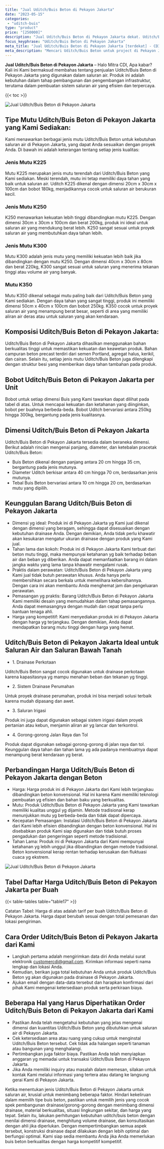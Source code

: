 ```yaml
---
title: "Jual Uditch/Buis Beton di Pekayon Jakarta"
date: "2023-05-15"
categories:
 - "uditch-buis"
type: "product"
price: "[250000]"
description: "Jual Uditch/Buis Beton di Pekayon Jakarta dekat. Uditch/Buis Beton ini sering dipakai dalam project konstruksi sebagai sistem pembuangan air yang praktis dan berkualitas tinggi. Hubungi kami untuk mendapatkan informasi lebih lanjut."
focus_keyphrase: "Uditch/Buis Beton di Pekayon Jakarta"
meta_title: "Jual Uditch/Buis Beton di Pekayon Jakarta [terdekat] - CDI"
meta_description: "Mencari Uditch/Buis Beton untuk project di Pekayon Jakarta? Kami memiliki Uditch/Buis Beton berkualitas untuk infrastruktur drainase. Segera dapatkan penawaran terbaik sekarang."
---
```


**Jual Uditch/Buis Beton di Pekayon Jakarta** – Halo Mitra CDI, Apa kabar? Kali ini Kami bermaksud membahas tentang penjualan Uditch/Buis Beton di Pekayon Jakarta yang digunakan dalam saluran air. Produk ini adalah kebutuhan dalam tahap pembangunan dan pengembangan infrastruktur, terutama dalam pembuatan sistem saluran air yang efisien dan terpercaya.

{{< toc >}}

![Jual Uditch/Buis Beton di Pekayon Jakarta](/images/uditch-buis/uditch-beton-19.jpg)

## Tipe Mutu Uditch/Buis Beton di Pekayon Jakarta yang Kami Sediakan:

Kami menawarkan berbagai jenis mutu Uditch/Buis Beton untuk kebutuhan saluran air di Pekayon Jakarta, yang dapat Anda sesuaikan dengan proyek Anda. Di bawah ini adalah keterangan tentang setiap jenis kualitas:

### Jenis Mutu K225

Mutu K225 merupakan jenis mutu terendah dari Uditch/Buis Beton yang Kami sediakan. Meski terendah, mutu ini tetap memiliki daya tahan yang baik untuk saluran air. Uditch K225 dikenal dengan dimensi 20cm x 30cm x 100cm dan bobot 180kg, menjadikannya cocok untuk saluran air berukuran kecil.

### Jenis Mutu K250

K250 menawarkan kekuatan lebih tinggi dibandingkan mutu K225. Dengan dimensi 30cm x 30cm x 100cm dan berat 200kg, produk ini ideal untuk saluran air yang mendukung berat lebih. K250 sangat sesuai untuk proyek saluran air yang membutuhkan daya tahan lebih.

### Jenis Mutu K300

Mutu K300 adalah jenis mutu yang memiliki kekuatan lebih baik jika dibandingkan dengan mutu K250. Dengan dimensi 40cm x 30cm x 80cm dan berat 220kg, K300 sangat sesuai untuk saluran yang menerima tekanan tinggi atau volume air yang banyak.

### Mutu K350

Mutu K350 dikenal sebagai mutu paling baik dari Uditch/Buis Beton yang Kami sediakan. Dengan daya tahan yang sangat tinggi, produk ini memiliki dimensi 50cm x 40cm x 100cm dan bobot 250kg. K350 cocok untuk proyek saluran air yang menampung berat besar, seperti di area yang memiliki aliran air deras atau untuk saluran yang akan kendaraan.

## Komposisi Uditch/Buis Beton di Pekayon Jakarta:

Uditch/Buis Beton di Pekayon Jakarta dihasilkan menggunakan bahan berkualitas tinggi untuk memastikan kekuatan dan keawetan produk. Bahan campuran beton precast terdiri dari semen Portland, agregat halus, kerikil, dan cairan. Selain itu, setiap jenis mutu Uditch/Buis Beton juga dilengkapi dengan struktur besi yang memberikan daya tahan tambahan pada produk.

## Bobot Uditch/Buis Beton di Pekayon Jakarta per Unit

Bobot untuk setiap dimensi Buis yang Kami tawarkan dapat dilihat pada tabel di atas. Untuk mencapai kekuatan dan ketahanan yang diinginkan, bobot per buahnya berbeda-beda. Bobot Uditch bervariasi antara 250kg hingga 300kg, bergantung pada jenis kualitasnya.

## Dimensi Uditch/Buis Beton di Pekayon Jakarta

Uditch/Buis Beton di Pekayon Jakarta tersedia dalam beraneka dimensi. Berikut adalah rincian mengenai panjang, diameter, dan ketebalan pracetak Uditch/Buis Beton:

*   Buis Beton dikenal dengan panjang antara 20 cm hingga 35 cm, bergantung pada jenis mutunya.
*   Diameter Uditch berkisar antara 40 cm hingga 70 cm, berdasarkan jenis mutunya.
*   Tebal Buis Beton bervariasi antara 10 cm hingga 20 cm, berdasarkan mutu yang dipilih.

## Keunggulan Barang Uditch/Buis Beton di Pekayon Jakarta

*   Dimensi yg ideal: Produk ini di Pekayon Jakarta yg Kami jual dikenal dengan dimensi yang beragam, sehingga dapat disesuaikan dengan kebutuhan drainase Anda. Dengan demikian, Anda tidak perlu khawatir akan kesukaran mengatur ukuran drainase dengan produk yang Kami jual.
*   Tahan lama dan kokoh: Produk ini di Pekayon Jakarta Kami terbuat dari beton mutu tinggi, maka mempunyai ketahanan yg baik terhadap beban air dan beban yg diberikan. Anda dapat memanfaatkan barang ini dalam jangka waktu yang lama tanpa khawatir mengalami rusak.
*   Praktis dalam perawatan: Uditch/Buis Beton di Pekayon Jakarta yang Kami jual tidak butuh perawatan khusus. Anda hanya perlu membersihkan secara berkala untuk memelihara kebersihannya. Dengan cara ini akan membantu Anda menghemat jam dan pengeluaran perawatan.
*   Pemasangan yg praktis: Barang Uditch/Buis Beton di Pekayon Jakarta Kami memiliki desain yang memudahkan dalam tahap pemasangannya. Anda dapat memasangnya dengan mudah dan cepat tanpa perlu bantuan tenaga ahli.
*   Harga yang kompetitif: Kami menyediakan produk ini di Pekayon Jakarta dengan harga yg terjangkau. Dengan demikian, Anda dapat mendapatkan barang mutu tinggi dengan harga yang hemat.

## Uditch/Buis Beton di Pekayon Jakarta Ideal untuk Saluran Air dan Saluran Bawah Tanah

*   1\. Drainase Perkotaan

Uditch/Buis Beton sangat cocok digunakan untuk drainase perkotaan karena kapasitasnya yg mampu menahan beban dan tekanan yg tinggi.
*   2\. Sistem Drainase Perumahan

Untuk proyek drainase perumahan, produk ini bisa menjadi solusi terbaik karena mudah dipasang dan awet.
*   3\. Saluran Irigasi

Produk ini juga dapat digunakan sebagai sistem irigasi dalam proyek pertanian atau kebun, menjamin aliran air yg lancar dan terkontrol.
*   4\. Gorong-gorong Jalan Raya dan Tol

Produk dapat digunakan sebagai gorong-gorong di jalan raya dan tol. Keunggulan daya tahan dan tahan lama yg ada padanya membuatnya dapat menampung berat kendaraan yg berat.

## Perbandingan Harga Uditch/Buis Beton di Pekayon Jakarta dengan Beton

*   Harga: Harga produk ini di Pekayon Jakarta dari Kami lebih terjangkau dibandingkan beton konvensional. Hal ini karena Kami memiliki teknologi pembuatan yg efisien dan bahan baku yang berkualitas.
*   Mutu: Produk Uditch/Buis Beton di Pekayon Jakarta yang Kami tawarkan memiliki kualitas unggul yg dijamin. Metode tradisional kerap menunjukkan mutu yg berbeda-beda dan tidak dapat dipercaya.
*   Kecepatan Pemasangan: Instalasi Uditch/Buis Beton di Pekayon Jakarta dari Kami lebih efisien dibandingkan dengan beton konvensional. Hal ini disebabkan produk Kami siap digunakan dan tidak butuh proses pengadukan dan pengeringan seperti metode tradisional.
*   Tahan Lama: Produk ini di Pekayon Jakarta dari Kami mempunyai ketahanan yg lebih unggul jika dibandingkan dengan metode tradisional. Beton konvensional kerap rentan terhadap kerusakan dan fluktuasi cuaca yg ekstrem.

![Jual Uditch/Buis Beton di Pekayon Jakarta](/images/uditch-buis/buis-beton-20.jpg)

## Tabel Daftar Harga Uditch/Buis Beton di Pekayon Jakarta per Buah

{{< table-tables table="table17" >}}

Catatan Tabel: Harga di atas adalah tarif per buah Uditch/Buis Beton di Pekayon Jakarta. Harga dapat berubah sesuai dengan total pemesanan dan lokasi pengiriman.

## Cara Order Uditch/Buis Beton di Pekayon Jakarta dari Kami

*   Langkah pertama adalah mengirimkan data diri Anda melalui surat elektronik customercdi@gmail.com. Kirimkan informasi seperti nama lengkap dan lokasi Anda.
*   Kemudian, berikan juga total kebutuhan Anda untuk produk Uditch/Buis Beton yg akan digunakan pada drainase di Pekayon Jakarta.
*   Ajukan email dengan data-data tersebut dan harapkan konfirmasi dari pihak Kami mengenai ketersediaan produk serta perkiraan biaya.

## Beberapa Hal yang Harus Diperhatikan Order Uditch/Buis Beton di Pekayon Jakarta dari Kami

*   Pastikan Anda telah mengetahui kebutuhan yang jelas mengenai dimensi dan kuantitas Uditch/Buis Beton yang dibutuhkan untuk saluran air di Pekayon Jakarta.
*   Cek ketersediaan area atau ruang yang cukup untuk menginstal Uditch/Buis Beton tersebut. Cek tidak ada halangan seperti tanaman atau bangunan yang menghalangi.
*   Pertimbangkan juga faktor biaya. Pastikan Anda telah menyiapkan anggaran yg memadai untuk transaksi Uditch/Buis Beton di Pekayon Jakarta.
*   Jika Anda memiliki inquiry atau masalah dalam memesan, silakan untuk kontak Kami melalui informasi yang tertera atau datang ke langsung gerai Kami di Pekayon Jakarta.

Ketika menentukan jenis Uditch/Buis Beton di Pekayon Jakarta untuk saluran air, krusial untuk menimbang beberapa faktor. Hindari kekeliruan dalam memilih tipe buis beton, pastikan untuk memilih jenis yang cocok spek pembangunan drainase/gorong-gorong dengan menimbang dimensi drainase, material berkualitas, situasi lingkungan sekitar, dan harga yang tepat. Selain itu, lakukan perhitungan kebutuhan uditch/buis beton dengan menilai dimensi drainase, menghitung volume drainase, dan konsultasikan dengan ahli jika diperlukan. Dengan mempertimbangkan semua aspek tersebut, konstruksi drainase dapat dilakukan dengan lebih optimal dan berfungsi optimal. Kami siap sedia membantu Anda jika Anda memerlukan buis beton berkualitas dengan harga kompetitif kompetitif.
